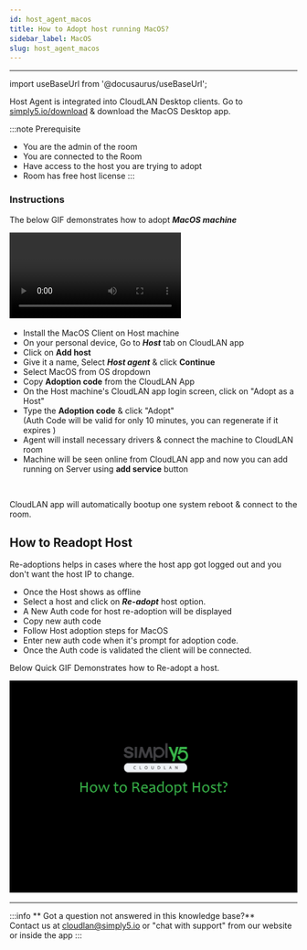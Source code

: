```yaml
---
id: host_agent_macos
title: How to Adopt host running MacOS?
sidebar_label: MacOS 
slug: host_agent_macos
---
```

---

import useBaseUrl from '@docusaurus/useBaseUrl';

Host Agent is integrated into CloudLAN Desktop clients. Go to [simply5.io/download](https://www.simply5.io/download) & download the MacOS Desktop app. 


:::note Prerequisite
- You are the admin of the room
- You are connected to the Room
- Have access to the host you are trying to adopt
- Room has free host license
:::

### Instructions

The below GIF demonstrates how to adopt ***MacOS machine*** 

<div className = "iframe_container">
    <video className="responsive-iframe" src={useBaseUrl("videos/how_to_add_host_and_adopt_mac.mp4")} title="Connecting to room" autoPlay="true" controls ></video>
</div>

- Install the MacOS Client on Host machine
- On your personal device, Go to ***Host*** tab on CloudLAN app
- Click on **Add host**
- Give it a name, Select ***Host agent*** & click **Continue**
- Select MacOS from OS dropdown 
- Copy **Adoption code** from the CloudLAN App
- On the Host machine's CloudLAN app login screen, click on "Adopt as a Host" 
- Type the **Adoption code** & click "Adopt" <br /> (Auth Code will be valid for only 10 minutes, you can regenerate if it expires )
- Agent will install necessary drivers & connect the machine to CloudLAN room
- Machine will be seen online from CloudLAN app and now you can add running on Server using **add service** button



<br />

CloudLAN app will automatically bootup one system reboot & connect to the room.


## How to Readopt Host

Re-adoptions helps in cases where the host app got logged out and you don't want the host IP to change.

- Once the Host shows as offline 
- Select a host and click on ***Re-adopt*** host option.
- A New Auth code for host re-adoption will be displayed 
- Copy new auth code 
- Follow Host adoption steps for MacOS
- Enter new auth code when it's prompt for adoption code.
- Once the Auth code is validated the client will be connected.
  
Below Quick GIF Demonstrates how to Re-adopt a host.

![how_readopt_host.gif](assets/images/how_readopt_host.gif)

---

:::info
 ** Got a question not answered in this knowledge base?** <br />
 Contact us at [cloudlan@simply5.io](mailto:cloudlan@simply5.io) or "chat with support" from our website or inside the app
:::